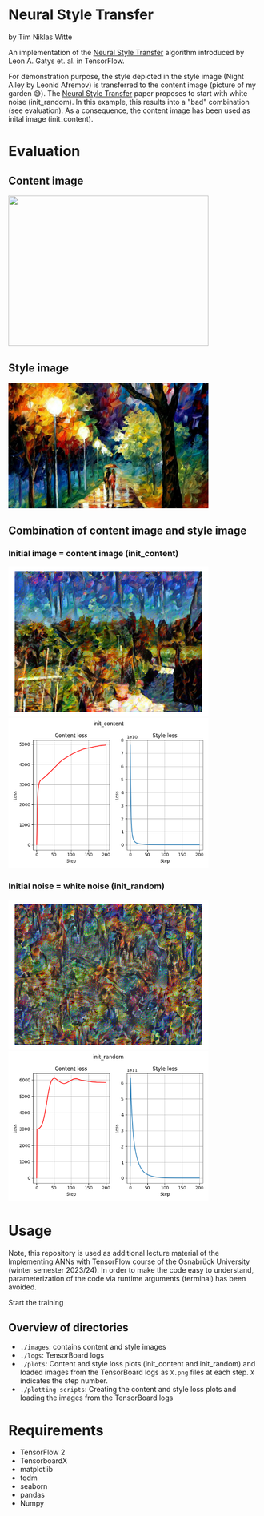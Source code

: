 # Neural Style Transfer
by Tim Niklas Witte

An implementation of the [Neural Style Transfer](https://www.cv-foundation.org/openaccess/content_cvpr_2016/papers/Gatys_Image_Style_Transfer_CVPR_2016_paper.pdf) algorithm introduced by Leon A. Gatys et. al. in TensorFlow.

For demonstration purpose, the style depicted in the style image (Night Alley by Leonid Afremov) is transferred to the content image (picture of my garden 😅).
The [Neural Style Transfer](https://www.cv-foundation.org/openaccess/content_cvpr_2016/papers/Gatys_Image_Style_Transfer_CVPR_2016_paper.pdf) paper proposes to start with white noise (init_random).
In this example, this results into a "bad" combination (see evaluation).
As a consequence, the content image has been used as inital image (init_content).

# Evaluation
## Content image
<img src="./images/Garden.jpg" width="400" height="300">

## Style image
<img src="./images/Night Alley by Leonid Afremov.jpg" width="400" height="250">

## Combination of content image and style image
### Initial image = content image (init_content)
<img src="./plots/init_content/200.png" width="400" height="300">

<img src="./plots/losses_init_content.png" width="400" height="300">

### Initial noise = white noise (init_random)
<img src="./plots/init_random/200.png" width="400" height="300">

<img src="./plots/losses_init_random.png" width="400" height="300">

# Usage
Note, this repository is used as additional lecture material of the Implementing ANNs with TensorFlow
course of the Osnabrück University (winter semester 2023/24).
In order to make the code easy to understand, parameterization of the code via runtime arguments (terminal) has been avoided.

Start the training 

## Overview of directories
- `./images`: contains content and style images
- `./logs`: TensorBoard logs
- `./plots`: Content and style loss plots (init_content and init_random) and loaded images from
the TensorBoard logs as `X.png` files at each step. `X` indicates the step number.
- `./plotting scripts`: Creating the content and style loss plots and loading the images from the TensorBoard logs

# Requirements
- TensorFlow 2
- TensorboardX
- matplotlib
- tqdm
- seaborn
- pandas
- Numpy
